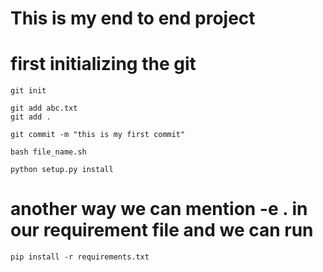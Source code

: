 # This is my end to end project 

# first initializing the git

```
git init
```
```
git add abc.txt
git add .
```
```
git commit -m "this is my first commit"
```
```
bash file_name.sh
```

```
python setup.py install    
```

# another way we can mention -e . in our requirement file and we can run 

```
pip install -r requirements.txt
```